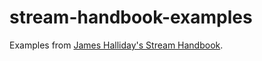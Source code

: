 # stream-handbook-examples

Examples from [James Halliday's Stream Handbook](https://github.com/substack/stream-handbook).
